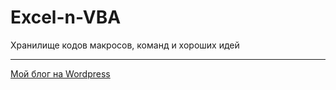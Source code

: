 # Excel-n-VBA
Хранилище кодов макросов, команд и хороших идей

***

[Мой блог на Wordpress](https://palikhov.wordpress.com)
